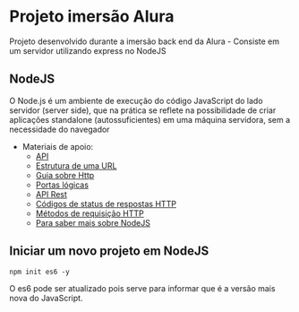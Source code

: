 # Projeto imersão Alura

Projeto desenvolvido durante a imersão back end da Alura - Consiste em um servidor utilizando express no NodeJS

## NodeJS

O Node.js é um ambiente de execução do código JavaScript do lado servidor (server side), que na prática se reflete na possibilidade de criar aplicações standalone (autossuficientes) em uma máquina servidora, sem a necessidade do navegador

* Materiais de apoio:
    - [API](https://www.alura.com.br/artigos/api)
    - [Estrutura de uma URL](https://www.alura.com.br/artigos/estrutura-url)
    - [Guia sobre Http]( https://www.alura.com.br/artigos/http)
    - [Portas lógicas](https://www.alura.com.br/artigos/portas-logicas-tipos-caracteristicas)
    - [API Rest](https://www.alura.com.br/artigos/rest-conceito-e-fundamentos) 
    - [Códigos de status de respostas HTTP](https://developer.mozilla.org/pt-BR/docs/Web/HTTP/Status)
    - [Métodos de requisição HTTP](https://developer.mozilla.org/pt-BR/docs/Web/HTTP/Methods)
    - [Para saber mais sobre NodeJS](https://www.alura.com.br/artigos/node-js?srsltid=AfmBOoqMnhghsa5Hm41BEPzIo-EfHo4ZPz5XdE7FSQEYtjwVPe2u5YT2)

## Iniciar um novo projeto em NodeJS

`npm init es6 -y`

O es6 pode ser atualizado pois serve para informar que é a versão mais nova do JavaScript.